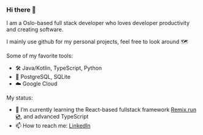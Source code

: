 ### Hi there 👋

I am a Oslo-based full stack developer who loves developer productivity and creating software.

I mainly use github for my personal projects, feel free to look around 🗺️

Some of my favorite tools:

- 🛠️ Java/Kotlin, TypeScript, Python
- 💾 PostgreSQL, SQLite
- ☁️ Google Cloud

My status:

- 🌱 I’m currently learning the React-based fullstack framework [Remix.run 💿](https://remix.run), and advanced TypeScript
- 📫 How to reach me: [LinkedIn](https://www.linkedin.com/in/jarle-mathiesen/)
